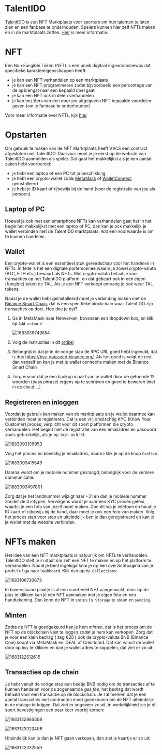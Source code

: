 # TalentIDO

[TalentIDO](https://talentido.com/about-us) is een NFT Marktplaats voor sporters om hun talenten te laten zien en een fanbase te onderhouden. Spelers kunnen hier zelf NFTs maken en in de marktplaats zetten. [Hier](https://medium.com/@talentidosocial) is meer informatie.

# NFT

Een Non Fungible Token (NFT) is een uniek digitaal eigendomsbewijs dat specifieke karaktereigenschappen heeft:

* je kan een NFT verhandelen op een marktplaats
* je kan een NFT programmeren zodat bijvoorbeeld een percentage van de opbrengst naar een bepaald doel gaat
* je kan een NFT ook in delen verhandelen
* je kan bezitters van een door jou uitgegeven NFT bepaalde voordelen geven (om je fanbase te onderhouden)

Voor meer informatie over NFTs, kijk [hier](https://www.crypto-insiders.nl/academy/wat-zijn-non-fungible-tokens-nft/).

# Opstarten

Om gebruik te maken van de NFT Marktplaats heeft VVCS een contract afgesloten met TalentIDO. Daarvoor moet je je eerst op de website van TalentIDO aanmelden als speler. Dat gaat het makkelijkst als je een aantal zaken hebt voorbereid:

* je hebt een laptop of een PC tot je beschikking
* je hebt een crypto-wallet zoals [MetaMask](https://metamask.io/) of [WalletConnect](https://walletconnect.com/) geinstalleerd
* je hebt je ID kaart of rijbewijs bij de hand (voor de registratie van jou als persoon)

## Laptop of PC

Hoewel je ook met een smartphone NFTs kan verhandelen gaat het in het begin het makkelijkst met een laptop of PC, dan kan je ook makkelijk je wallet verbinden met de TalentIDO marktplaats, wat een voorwaarde is om te kunnen handelen.

## Wallet

Een crypto-wallet is een essentieel stuk gereedschap voor het handelen in NFTs. In feite is het een digitale portemonnee waarin je zowel crypto-valuta (BTC, ETH etc.) bewaart als NFTs. Met crypto-valuta betaal je voor transacties op het TalentIDO platform, en dat gebeurt ook in een eigen (fungible) token de TAL. Als je een NFT verkoopt ontvang je ook weer TAL tokens.

Nadat je de wallet hebt geïnstalleerd moet je verbinding maken met de [Binance Smart Chain](https://www.bnbchain.org/en/smartChain), dat is een specifieke blockchain waar TalentIDO zijn transacties op doet. Hoe doe je dat?

1. Ga in MetaMask naar Netwerken, bovenaan een dropdown box, en klik op `Add network `

   ![1683056749654](image/README/1683056749654.png)
2. Volg de instructies in dit [artikel](https://academy.binance.com/en/articles/connecting-metamask-to-binance-smart-chain)
3. Belangrijk is dat je in de vorige stap de RPC URL goed hebt ingevuld, dat is dus https://bsc-dataseed.binance.org/. Als het goed is volgt de rest dan vanzelf en kan je met je wallet connectie maken met de Binance Smart Chain
4. Zorg ervoor dat je een backup maakt van je wallet door de getoonde 12 woorden (pass phrase) ergens op te schrijven en goed te bewaren (niet in de cloud....)

## Registreren en inloggen

Voordat je gebruik kan maken van de marktplaats en je wallet daarmee kan verbinden moet je registreren. Dat is een vrij omslachtig KYC (Know Your Customer) proces, verplicht voor dit soort platformen die crypto verhandelen. Het begint met de registratie van een emailadres en password zoals gebruikelijk, als je op `Join us` klikt:

![1683093196953](image/README/1683093196953.png)

Volg het proces en bevestig je emailadres, daarna klik je op de knop `Confirm`

![1683093415549](image/README/1683093415549.png)

Daarna wordt om je mobiele nummer gevraagd, belangrijk voor de verdere communicatie:

![1683093497801](image/README/1683093497801.png)

Zorg dat je het landnummer wijzigt naar +31 en dan je mobiele nummer zonder de 0 intypen. Vervolgens wordt je naar een KYC proces geleid, waarbij je een foto van jezelf moet maken. Doe dit via je telefoon en houd je ID kaart of rijbewijs bij de hand, daar moet je ook een foto van maken. Volg het proces stap voor stap en uiteindelijk ben je dan geregistreerd en kan je je wallet met de website verbinden.

# NFTs maken

Het idee van een NFT marktplaats is natuurlijk om NFTs te verhandelen. TalentIDO stelt je in staat om zelf een NFT te maken en op het platform te verhandelen. Nadat je bent ingelogd kom je op een overzichtpagina van je profiel of ga naar `Dashboard`. Klik dan op `My Collections`:

![1683106720873](image/README/1683106720873.png)

In bovenstaand plaatje is al een voorbeeld NFT aangemaakt, door op de plus te klikken kan je een NFT aanmaken met je eigen foto en een handtekening. Dan komt de NFT in status `In Storage` te staan en `pending`. 

## Minten

Zodra de NFT is goedgekeurd kan je hem *minten*, dat is het proces om de NFT op de blockchain vast te leggen zodat je hem kan verkopen. Zorg dat je voor een klein bedrag ( zeg €20 ) ook de crypto-valuta BNB (Binance Coin) koopt via MetaMask en iDEAL of Creditcard. Dat kan vanuit de wallet door op `Buy` te klikken en dan je wallet adres te koppelen, dat ziet er zo uit:

![1683122612615](image/README/1683122612615.png)

## Transacties op de chain

Je hebt vanuit de vorige stap een beetje BNB nodig om de transacties af te kunnen handelen voor de zogenaamde *gas fee*, het bedrag dat wordt betaald voor een transactie op de blockchain. Je zal merken dat je een aantal transacties met contracten moet goedkeuren om de NFT uiteindelijk in de etalage te krijgen. Dat ziet er ongeveer zo uit, in werkelijkheid zie je dit soort bevestigingen een paar keer voorbij komen:

![1683122986398](image/README/1683122986398.png)

![1683123022408](image/README/1683123022408.png)

Uiteindelijk kan je dan je NFT gaan verkopen, dan ziet je kaartje er zo uit:

![1683123232559](image/README/1683123232559.png)
